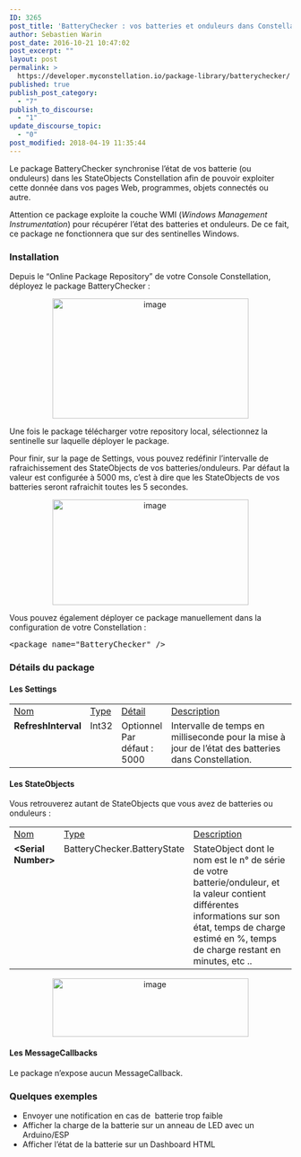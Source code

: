 ```yaml
---
ID: 3265
post_title: 'BatteryChecker : vos batteries et onduleurs dans Constellation'
author: Sebastien Warin
post_date: 2016-10-21 10:47:02
post_excerpt: ""
layout: post
permalink: >
  https://developer.myconstellation.io/package-library/batterychecker/
published: true
publish_post_category:
  - "7"
publish_to_discourse:
  - "1"
update_discourse_topic:
  - "0"
post_modified: 2018-04-19 11:35:44
---
```

Le package BatteryChecker synchronise l’état de vos batterie (ou onduleurs) dans les StateObjects Constellation afin de pouvoir exploiter cette donnée dans vos pages Web, programmes, objets connectés ou autre.

Attention ce package exploite la couche WMI (<em>Windows Management Instrumentation</em>) pour récupérer l’état des batteries et onduleurs. De ce fait, ce package ne fonctionnera que sur des sentinelles Windows.

<h3>Installation</h3>

Depuis le “Online Package Repository” de votre Console Constellation, déployez le package BatteryChecker :

<p align="center"><a href="https://developer.myconstellation.io/wp-content/uploads/2016/10/image-60.png"><img style="background-image: none; padding-top: 0px; padding-left: 0px; display: inline; padding-right: 0px; border-width: 0px;" title="image" src="https://developer.myconstellation.io/wp-content/uploads/2016/10/image_thumb-57.png" alt="image" width="350" height="214" border="0" /></a></p>

Une fois le package télécharger votre repository local, sélectionnez la sentinelle sur laquelle déployer le package.

Pour finir, sur la page de Settings, vous pouvez redéfinir l’intervalle de rafraichissement des StateObjects de vos batteries/onduleurs. Par défaut la valeur est configurée à 5000 ms, c’est à dire que les StateObjects de vos batteries seront rafraichit toutes les 5 secondes.

<p align="center"><a href="https://developer.myconstellation.io/wp-content/uploads/2016/10/image-61.png"><img style="background-image: none; padding-top: 0px; padding-left: 0px; display: inline; padding-right: 0px; border-width: 0px;" title="image" src="https://developer.myconstellation.io/wp-content/uploads/2016/10/image_thumb-58.png" alt="image" width="350" height="188" border="0" /></a></p>

<p align="left">Vous pouvez également déployer ce package manuellement dans la configuration de votre Constellation :</p>

<pre class="lang:html5 decode:true">&lt;package name="BatteryChecker" /&gt;</pre>

<h3>Détails du package</h3>

<h4>Les Settings</h4>

<table border="0" width="100%" cellspacing="0" cellpadding="2">
<tbody>
<tr>
<td valign="top" width="10"><u>Nom</u></td>
<td valign="top" width="10"><u>Type</u></td>
<td valign="top" width="10"><u>Détail</u></td>
<td valign="top" width="456"><u>Description</u></td>
</tr>
<tr>
<td valign="top" width="10"><strong>RefreshInterval</strong></td>
<td valign="top" width="10">Int32</td>
<td valign="top" width="10">Optionnel
Par défaut : 5000</td>
<td valign="top" width="456">Intervalle de temps en milliseconde pour la mise à jour de l’état des batteries dans Constellation.</td>
</tr>
</tbody>
</table>

<h4>Les StateObjects</h4>

Vous retrouverez autant de StateObjects que vous avez de batteries ou onduleurs :

<table border="0" width="100%" cellspacing="0" cellpadding="2">
<tbody>
<tr>
<td valign="top" width="10"><u>Nom</u></td>
<td valign="top" width="10"><u>Type</u></td>
<td valign="top" width="446"><u>Description</u></td>
</tr>
<tr>
<td valign="top" width="10"><strong>&lt;Serial Number&gt;</strong></td>
<td valign="top" width="10">BatteryChecker.BatteryState</td>
<td valign="top" width="446">StateObject dont le nom est le n° de série de votre batterie/onduleur, et la valeur contient différentes informations sur son état, temps de charge estimé en %, temps de charge restant en minutes, etc ..</td>
</tr>
</tbody>
</table>

<p align="center"><a href="https://developer.myconstellation.io/wp-content/uploads/2016/10/image-62.png"><img style="background-image: none; padding-top: 0px; padding-left: 0px; display: inline; padding-right: 0px; border-width: 0px;" title="image" src="https://developer.myconstellation.io/wp-content/uploads/2016/10/image_thumb-59.png" alt="image" width="350" height="104" border="0" /></a></p>

<h4 align="left">Les MessageCallbacks</h4>

Le package n’expose aucun MessageCallback.

<h3 align="left">Quelques exemples</h3>

<ul>
    <li>Envoyer une notification en cas de  batterie trop faible</li>
    <li>Afficher la charge de la batterie sur un anneau de LED avec un Arduino/ESP</li>
    <li>Afficher l’état de la batterie sur un Dashboard HTML</li>
</ul>